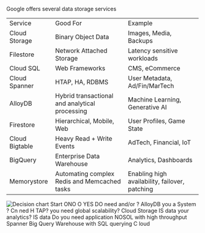 Google offers several data storage services
 
|   |   |   |
|---|---|---|
|Service|Good For|Example|
|Cloud Storage|Binary Object Data|Images, Media, Backups|
|Filestore|Network Attached Storage|Latency sensitive workloads|
|Cloud SQL|Web Frameworks|CMS, eCommerce|
|Cloud Spanner|HTAP, HA, RDBMS|User Metadata, Ad/Fin/MarTech|
|AlloyDB|Hybrid transactional and analytical processing|Machine Learning, Generative AI|
|Firestore|Hierarchical, Mobile, Web|User Profiles, Game State|
|Cloud Bigtable|Heavy Read + Write Events|AdTech, Financial, IoT|
|BigQuery|Enterprise Data Warehouse|Analytics, Dashboards|
|Memorystore|Automating complex Redis and Memcached tasks|Enabling high availability, failover, patching|
 ![Decision chart Start ONO O YES DO need and/or ? AlloyDB you a System ? Cn ned H TAP? you need global scalability? Cloud Storage IS data your analytics? IS data Do you need application NOSOL with high throughput Spanner Big Query Warehouse with SQL querying C loud ](Exported%20image%2020250301230910-0.png)